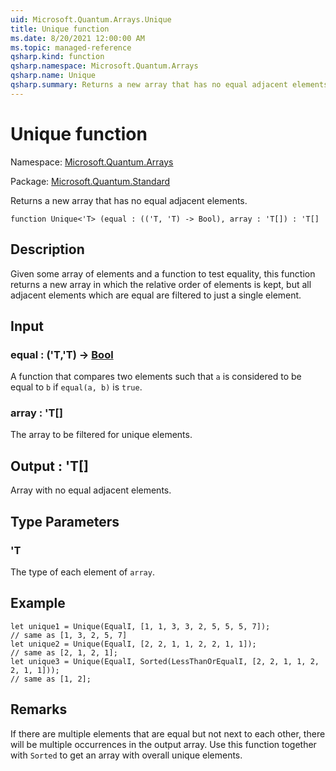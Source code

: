 ```yaml
---
uid: Microsoft.Quantum.Arrays.Unique
title: Unique function
ms.date: 8/20/2021 12:00:00 AM
ms.topic: managed-reference
qsharp.kind: function
qsharp.namespace: Microsoft.Quantum.Arrays
qsharp.name: Unique
qsharp.summary: Returns a new array that has no equal adjacent elements.
---
```


# Unique function

Namespace: [Microsoft.Quantum.Arrays](xref:Microsoft.Quantum.Arrays)

Package: [Microsoft.Quantum.Standard](https://nuget.org/packages/Microsoft.Quantum.Standard)


Returns a new array that has no equal adjacent elements.

```qsharp
function Unique<'T> (equal : (('T, 'T) -> Bool), array : 'T[]) : 'T[]
```


## Description

Given some array of elements and a function to test equality, thisfunction returns a new array in which the relative order of elementsis kept, but all adjacent elements which are equal are filtered tojust a single element.

## Input

### equal : ('T,'T) -> [Bool](xref:microsoft.quantum.qsharp.valueliterals#bool-literals)

A function that compares two elements such that `a` is considered tobe equal to `b` if `equal(a, b)` is `true`.


### array : 'T[]

The array to be filtered for unique elements.



## Output : 'T[]

Array with no equal adjacent elements.

## Type Parameters

### 'T

The type of each element of `array`.

## Example

```qsharplet unique1 = Unique(EqualI, [1, 1, 3, 3, 2, 5, 5, 5, 7]);// same as [1, 3, 2, 5, 7]let unique2 = Unique(EqualI, [2, 2, 1, 1, 2, 2, 1, 1]);// same as [2, 1, 2, 1];let unique3 = Unique(EqualI, Sorted(LessThanOrEqualI, [2, 2, 1, 1, 2, 2, 1, 1]));// same as [1, 2];```

## Remarks

If there are multiple elements that are equal but not next to each other,there will be multiple occurrences in the output array.  Use this functiontogether with `Sorted` to get an array with overall unique elements.